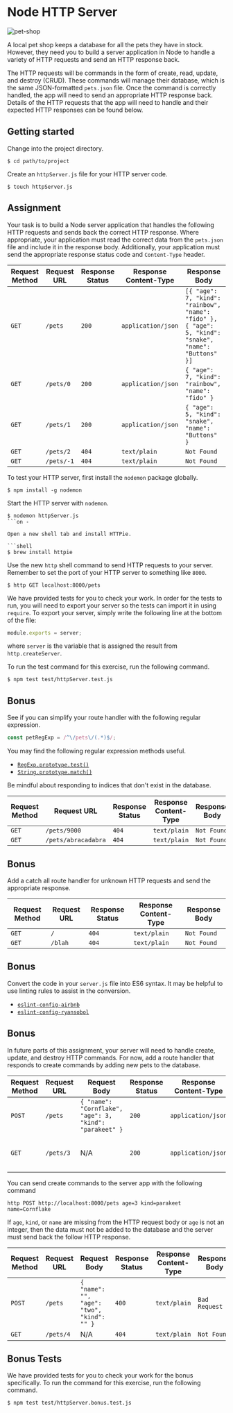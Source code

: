 # Node HTTP Server

![pet-shop](https://i.imgur.com/Ec7j4nr.jpg)

A local pet shop keeps a database for all the pets they have in stock. However, they need you to build a server application in Node to handle a variety of HTTP requests and send an HTTP response back.

The HTTP requests will be commands in the form of create, read, update, and destroy (CRUD). These commands will manage their database, which is the same JSON-formatted `pets.json` file. Once the command is correctly handled, the app will need to send an appropriate HTTP response back. Details of the HTTP requests that the app will need to handle and their expected HTTP responses can be found below.

## Getting started

Change into the project directory.

```shell
$ cd path/to/project
```

Create an `httpServer.js` file for your HTTP server code.

```shell
$ touch httpServer.js
```

## Assignment

Your task is to build a Node server application that handles the following HTTP requests and sends back the correct HTTP response. Where appropriate, your application must read the correct data from the `pets.json` file and include it in the response body. Additionally, your application must send the appropriate response status code and `Content-Type` header.

| Request Method | Request URL | Response Status | Response Content-Type | Response Body                                                                                         |
| -------------- | ----------- | --------------- | --------------------- | ----------------------------------------------------------------------------------------------------- |
| `GET`          | `/pets`     | `200`           | `application/json`    | `[{ "age": 7, "kind": "rainbow", "name": "fido" }, { "age": 5, "kind": "snake", "name": "Buttons" }]` |
| `GET`          | `/pets/0`   | `200`           | `application/json`    | `{ "age": 7, "kind": "rainbow", "name": "fido" }`                                                     |
| `GET`          | `/pets/1`   | `200`           | `application/json`    | `{ "age": 5, "kind": "snake", "name": "Buttons" }`                                                    |
| `GET`          | `/pets/2`   | `404`           | `text/plain`          | `Not Found`                                                                                           |
| `GET`          | `/pets/-1`  | `404`           | `text/plain`          | `Not Found`                                                                                           |

To test your HTTP server, first install the `nodemon` package globally.

```shell
$ npm install -g nodemon
```

Start the HTTP server with `nodemon`.

```shell
$ nodemon httpServer.js
```on -

Open a new shell tab and install HTTPie.

```shell
$ brew install httpie
```

Use the new `http` shell command to send HTTP requests to your server. Remember to set the port of your HTTP server to something like `8000`.

```shell
$ http GET localhost:8000/pets
```

We have provided tests for you to check your work. In order for the tests to run, you will need to export your server so the tests can import it in using `require`. To export your server, simply write the following line at the bottom of the file:

```javascript
module.exports = server;
```

where `server` is the variable that is assigned the result from `http.createServer`.

To run the test command for this exercise, run the following command.

```shell
$ npm test test/httpServer.test.js
```

## Bonus

See if you can simplify your route handler with the following regular expression.

```js
const petRegExp = /^\/pets\/(.*)$/;
```

You may find the following regular expression methods useful.

- [`RegExp.prototype.test()`]['test']
- [`String.prototype.match()`]['match']

Be mindful about responding to indices that don't exist in the database.

| Request Method | Request URL         | Response Status | Response Content-Type | Response Body |
| -------------- | ------------------- | --------------- | --------------------- | ------------- |
| `GET`          | `/pets/9000`        | `404`           | `text/plain`          | `Not Found`   |
| `GET`          | `/pets/abracadabra` | `404`           | `text/plain`          | `Not Found`   |

## Bonus

Add a catch all route handler for unknown HTTP requests and send the appropriate response.

| Request Method | Request URL | Response Status | Response Content-Type | Response Body |
| -------------- | ----------- | --------------- | --------------------- | ------------- |
| `GET`          | `/`         | `404`           | `text/plain`          | `Not Found`   |
| `GET`          | `/blah`     | `404`           | `text/plain`          | `Not Found`   |

## Bonus

Convert the code in your `server.js` file into ES6 syntax. It may be helpful to use linting rules to assist in the conversion.

- [`eslint-config-airbnb`]['airbnb']
- [`eslint-config-ryansobol`]['ryansobol']

## Bonus

In future parts of this assignment, your server will need to handle create, update, and destroy HTTP commands. For now, add a route handler that responds to create commands by adding new pets to the database.

| Request Method | Request URL | Request Body                                            | Response Status | Response Content-Type | Response Body                                           |
| -------------- | ----------- | ------------------------------------------------------- | --------------- | --------------------- | ------------------------------------------------------- |
| `POST`         | `/pets`     | `{ "name": "Cornflake", "age": 3, "kind": "parakeet" }` | `200`           | `application/json`    | `{ "name": "Cornflake", "age": 3, "kind": "parakeet" }` |
| `GET`          | `/pets/3`   | N/A                                                     | `200`           | `application/json`    | `{ "name": "Cornflake", "age": 3, "kind": "parakeet" }` |

You can send create commands to the server app with the following command

```shell
http POST http://localhost:8000/pets age=3 kind=parakeet name=Cornflake
```

If `age`, `kind`, or `name` are missing from the HTTP request body or `age` is not an integer, then the data must not be added to the database and the server must send back the follow HTTP response.

| Request Method | Request URL | Request Body                               | Response Status | Response Content-Type | Response Body |
| -------------- | ----------- | ------------------------------------------ | --------------- | --------------------- | ------------- |
| `POST`         | `/pets`     | `{ "name": "", "age": "two", "kind": "" }` | `400`           | `text/plain`          | `Bad Request` |
| `GET`          | `/pets/4`   | N/A                                        | `404`           | `text/plain`          | `Not Found`   |

## Bonus Tests

We have provided tests for you to check your work for the bonus specifically. To run the command for this exercise, run the following command.

```shell
$ npm test test/httpServer.bonus.test.js
```

['airbnb']: https://www.npmjs.com/package/eslint-config-airbnb
['match']: https://developer.mozilla.org/en-US/docs/Web/JavaScript/Reference/Global_Objects/String/match
['ryansobol']: https://github.com/ryansobol/eslint-config-ryansobol#language-configuration
['test']: https://developer.mozilla.org/en-US/docs/Web/JavaScript/Reference/Global_Objects/RegExp/test
